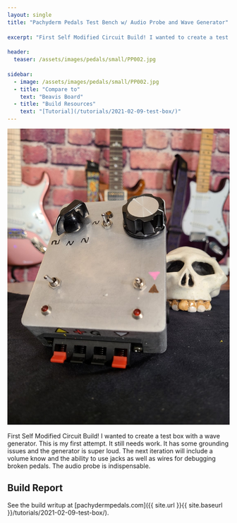 ```yaml
---
layout: single
title: "Pachyderm Pedals Test Bench w/ Audio Probe and Wave Generator"

excerpt: "First Self Modified Circuit Build! I wanted to create a test box with a wave generator. This is my first attempt. It still needs work. It has some grounding issues and the generator is super loud. The next iteration will include a volume know and the ability to use jacks as well as wires for debugging broken pedals. The audio probe is indispensable."

header:
  teaser: /assets/images/pedals/small/PP002.jpg

sidebar:
  - image: /assets/images/pedals/small/PP002.jpg
  - title: "Compare to"
    text: "Beavis Board"
  - title: "Build Resources"
    text: "[Tutorial](/tutorials/2021-02-09-test-box/)"
---
```


![header](/assets/images/pedals/PP002.jpg)

First Self Modified Circuit Build! I wanted to create a test box with a wave generator. This is my first attempt. It still needs work. It has some grounding issues and the generator is super loud. The next iteration will include a volume know and the ability to use jacks as well as wires for debugging broken pedals. The audio probe is indispensable.

## Build Report ##

See the build writup at [pachydermpedals.com]({{ site.url }}{{ site.baseurl }}/tutorials/2021-02-09-test-box/).